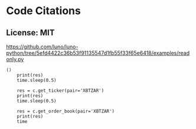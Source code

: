# Code Citations

## License: MIT
https://github.com/luno/luno-python/tree/5efd4422c36b53f91135547d1fb55f33f65e6418/examples/readonly.py

```
()
    print(res)
    time.sleep(0.5)

    res = c.get_ticker(pair='XBTZAR')
    print(res)
    time.sleep(0.5)

    res = c.get_order_book(pair='XBTZAR')
    print(res)
    time
```

